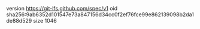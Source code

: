 version https://git-lfs.github.com/spec/v1
oid sha256:9ab6352d101547e73a847156d34cc0f2ef76fce99e862139098b2da1de88d529
size 1046
